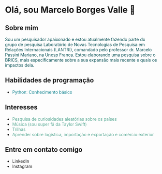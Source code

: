 # Olá, sou Marcelo Borges Valle 👋

## Sobre mim
<span style="color:#095256">Sou um pesquisador apaixonado e estou atualmente fazendo parte do grupo de pesquisa Laboratório de Novas Tecnologias de Pesquisa em Relações Internacionais (LANTRI), comandado pelo professor dr. Marcelo Passini Mariano, na Unesp Franca. Estou elaborando uma pesquisa sobre o BRICS, mais especificamente sobre a sua expansão mais recente e quais os impactos dela.</span>

## Habilidades de programação
- <span style="color:#087f8c">Python: Conhecimento básico</span>

## Interesses
- <span style="color:#5aaa95">Pesquisa de curiosidades aleatórias sobre os países</span>
- <span style="color:#5aaa95">Música (sou super fã da Taylor Swift)</span>
- <span style="color:#5aaa95">Trilhas</span>
- <span style="color:#5aaa95">Aprender sobre logística, importação e exportação e comércio exterior</span>

## Entre em contato comigo
- LinkedIn
- Instagram
